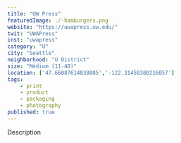 ```yaml
---
title: "UW Press"
featuredImage: ./-hamburgers.png
website: "https://uwapress.uw.edu/"
twit: "UWAPress"
inst: "uwapress"
category: "U"
city: "Seattle"
neighborhood: "U District"
size: "Medium (11-40)"
location: ['47.66087614838885','-122.31458380216057']
tags:
    - print
    - product
    - packaging
    - photography
published: true
---
```


Description

